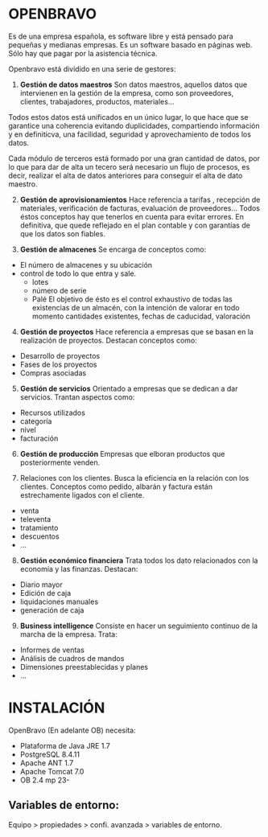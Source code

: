 OPENBRAVO
=========
Es de una empresa española, es software libre y está pensado para pequeñas y 
medianas empresas. Es un software basado en páginas web. Sólo hay que pagar por
la asistencia técnica. 

Openbravo está dividido en una serie de gestores:
1. __Gestión de datos maestros__
Son datos maestros, aquellos datos que intervienen en la gestión de la empresa,
como son proveedores, clientes, trabajadores, productos, materiales...

Todos estos datos está unificados en un único lugar, lo que hace que se garantice
una coherencia evitando duplicidades, compartiendo información y en definiticva,
una facilidad, seguridad y aprovechamiento de todos los datos.

Cada módulo de terceros está formado por una gran cantidad de datos, por lo que
para dar de alta un tecero será necesario un flujo de procesos, es decir, realizar
el alta de datos anteriores para conseguir el alta de dato maestro.

2. __Gestión de aprovisionamientos__
Hace referencia a tarifas , recepción de materiales, verificación de facturas, 
evaluación de proveedores... Todos éstos conceptos hay que tenerlos en cuenta para
evitar errores. En definitiva, que quede reflejado en el plan contable y con 
garantías de que los datos son fiables.

3. __Gestión de almacenes__
Se encarga de conceptos como:
* El número de almacenes y su ubicación
* control de todo lo que entra y sale.
	* lotes
	* número de serie
	* Palé
El objetivo de ésto es el control exhaustivo de todas las existencias de un 
almacén, con la intención de valorar en todo momento cantidades existentes, fechas
de caducidad, valoración

4. __Gestión de proyectos__
Hace referencia a empresas que se basan en la realización de proyectos. Destacan
conceptos como: 
* Desarrollo de proyectos
* Fases de los proyectos
* Compras asociadas

5. __Gestión de servicios__
Orientado a empresas que se dedican a dar servicios. Trantan aspectos como:
* Recursos utilizados
* categoría
* nivel
* facturación


6. __Gestión de producción__
Empresas que elboran productos que posteriormente venden.

7. Relaciones con los clientes.
Busca la eficiencia en la relación con los clientes. Conceptos como pedido, albarán
y factura están estrechamente ligados con el cliente.
* venta
* televenta
* tratamiento
* descuentos
* ...


8. __Gestión económico financiera__
Trata todos los dato relacionados con la economía y las finanzas. Destacan:
* Diario mayor
* Edición de caja
* liquidaciones manuales
* generación de caja

9. __Business intelligence__
Consiste en hacer un seguimiento continuo de la marcha de la empresa. Trata:
* Informes de ventas
* Análisis de cuadros de mandos
* Dimensiones preestablecidas y planes
* ...


INSTALACIÓN
===========
OpenBravo (En adelante OB) necesita:
* Plataforma de Java JRE 1.7
* PostgreSQL 8.4.11
* Apache ANT 1.7
* Apache Tomcat 7.0
* OB 2.4 mp 23-


Variables de entorno:
---------------------
Equipo > propiedades > confi. avanzada > variables de entorno.

